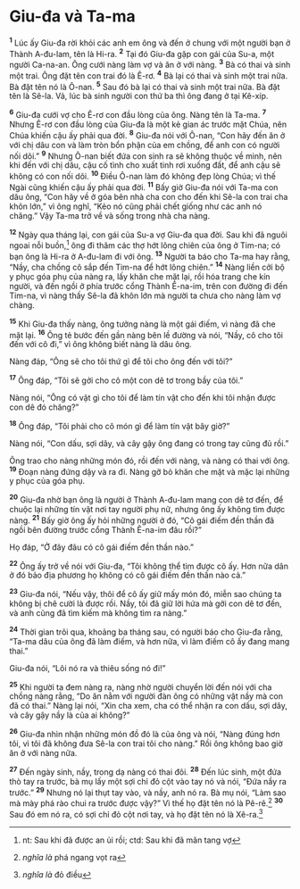 # Giu-đa và Ta-ma

<sup><b>1</b></sup> Lúc ấy Giu-đa rời khỏi các anh em ông và đến ở chung với một người bạn ở Thành A-đu-lam, tên là Hi-ra. <sup><b>2</b></sup> Tại đó Giu-đa gặp con gái của Su-a, một người Ca-na-an. Ông cưới nàng làm vợ và ăn ở với nàng. <sup><b>3</b></sup> Bà có thai và sinh một trai. Ông đặt tên con trai đó là Ê-rơ. <sup><b>4</b></sup> Bà lại có thai và sinh một trai nữa. Bà đặt tên nó là Ô-nan. <sup><b>5</b></sup> Sau đó bà lại có thai và sinh một trai nữa. Bà đặt tên là Sê-la. Vả, lúc bà sinh người con thứ ba thì ông đang ở tại Kê-xíp.

<sup><b>6</b></sup> Giu-đa cưới vợ cho Ê-rơ con đầu lòng của ông. Nàng tên là Ta-ma. <sup><b>7</b></sup> Nhưng Ê-rơ con đầu lòng của Giu-đa là một kẻ gian ác trước mặt Chúa, nên Chúa khiến cậu ấy phải qua đời. <sup><b>8</b></sup> Giu-đa nói với Ô-nan, “Con hãy đến ăn ở với chị dâu con và làm tròn bổn phận của em chồng, để anh con có người nối dõi.” <sup><b>9</b></sup> Nhưng Ô-nan biết đứa con sinh ra sẽ không thuộc về mình, nên khi đến với chị dâu, cậu cố tình cho xuất tinh rơi xuống đất, để anh cậu sẽ không có con nối dõi. <sup><b>10</b></sup> Ðiều Ô-nan làm đó không đẹp lòng Chúa; vì thế Ngài cũng khiến cậu ấy phải qua đời. <sup><b>11</b></sup> Bấy giờ Giu-đa nói với Ta-ma con dâu ông, “Con hãy về ở góa bên nhà cha con cho đến khi Sê-la con trai cha khôn lớn,” vì ông nghĩ, “Kẻo nó cũng phải chết giống như các anh nó chăng.” Vậy Ta-ma trở về và sống trong nhà cha nàng.

<sup><b>12</b></sup> Ngày qua tháng lại, con gái của Su-a vợ Giu-đa qua đời. Sau khi đã nguôi ngoai nỗi buồn,[^1-5cb6dde4-2f28-490c-ab83-7162484fcb06] ông đi thăm các thợ hớt lông chiên của ông ở Tim-na; có bạn ông là Hi-ra ở A-đu-lam đi với ông. <sup><b>13</b></sup> Người ta báo cho Ta-ma hay rằng, “Nầy, cha chồng cô sắp đến Tim-na để hớt lông chiên.” <sup><b>14</b></sup> Nàng liền cởi bộ y phục góa phụ của nàng ra, lấy khăn che mặt lại, rồi hóa trang che kín người, và đến ngồi ở phía trước cổng Thành Ê-na-im, trên con đường đi đến Tim-na, vì nàng thấy Sê-la đã khôn lớn mà người ta chưa cho nàng làm vợ chàng.

<sup><b>15</b></sup> Khi Giu-đa thấy nàng, ông tưởng nàng là một gái điếm, vì nàng đã che mặt lại. <sup><b>16</b></sup> Ông tẻ bước đến gần nàng bên lề đường và nói, “Nầy, cô cho tôi đến với cô đi,” vì ông không biết nàng là dâu ông.

Nàng đáp, “Ông sẽ cho tôi thứ gì để tôi cho ông đến với tôi?”

<sup><b>17</b></sup> Ông đáp, “Tôi sẽ gởi cho cô một con dê tơ trong bầy của tôi.”

Nàng nói, “Ông có vật gì cho tôi để làm tín vật cho đến khi tôi nhận được con dê đó chăng?”

<sup><b>18</b></sup> Ông đáp, “Tôi phải cho cô món gì để làm tín vật bây giờ?”

Nàng nói, “Con dấu, sợi dây, và cây gậy ông đang có trong tay cũng đủ rồi.”

Ông trao cho nàng những món đó, rồi đến với nàng, và nàng có thai với ông. <sup><b>19</b></sup> Ðoạn nàng đứng dậy và ra đi. Nàng gỡ bỏ khăn che mặt và mặc lại những y phục của góa phụ.

<sup><b>20</b></sup> Giu-đa nhờ bạn ông là người ở Thành A-đu-lam mang con dê tơ đến, để chuộc lại những tín vật nơi tay người phụ nữ, nhưng ông ấy không tìm được nàng. <sup><b>21</b></sup> Bấy giờ ông ấy hỏi những người ở đó, “Cô gái điếm đền thần đã ngồi bên đường trước cổng Thành Ê-na-im đâu rồi?”

Họ đáp, “Ở đây đâu có cô gái điếm đền thần nào.”

<sup><b>22</b></sup> Ông ấy trở về nói với Giu-đa, “Tôi không thể tìm được cô ấy. Hơn nữa dân ở đó bảo địa phương họ không có cô gái điếm đền thần nào cả.”

<sup><b>23</b></sup> Giu-đa nói, “Nếu vậy, thôi để cô ấy giữ mấy món đó, miễn sao chúng ta không bị chê cười là được rồi. Nầy, tôi đã giữ lời hứa mà gởi con dê tơ đến, và anh cũng đã tìm kiếm mà không tìm ra nàng.”

<sup><b>24</b></sup> Thời gian trôi qua, khoảng ba tháng sau, có người báo cho Giu-đa rằng, “Ta-ma dâu của ông đã làm điếm, và hơn nữa, vì làm điếm cô ấy đang mang thai.”

Giu-đa nói, “Lôi nó ra và thiêu sống nó đi!”

<sup><b>25</b></sup> Khi người ta đem nàng ra, nàng nhờ người chuyển lời đến nói với cha chồng nàng rằng, “Do ăn nằm với người đàn ông có những vật nầy mà con đã có thai.” Nàng lại nói, “Xin cha xem, cha có thể nhận ra con dấu, sợi dây, và cây gậy nầy là của ai không?”

<sup><b>26</b></sup> Giu-đa nhìn nhận những món đồ đó là của ông và nói, “Nàng đúng hơn tôi, vì tôi đã không đưa Sê-la con trai tôi cho nàng.” Rồi ông không bao giờ ăn ở với nàng nữa.

<sup><b>27</b></sup> Ðến ngày sinh, nầy, trong dạ nàng có thai đôi. <sup><b>28</b></sup> Ðến lúc sinh, một đứa thò tay ra trước, bà mụ lấy một sợi chỉ đỏ cột vào tay nó và nói, “Ðứa nầy ra trước.” <sup><b>29</b></sup> Nhưng nó lại thụt tay vào, và nầy, anh nó ra. Bà mụ nói, “Làm sao mà mày phá rào chui ra trước được vậy?” Vì thế họ đặt tên nó là Pê-rê.[^2-5cb6dde4-2f28-490c-ab83-7162484fcb06] <sup><b>30</b></sup> Sau đó em nó ra, có sợi chỉ đỏ cột nơi tay, và họ đặt tên nó là Xê-ra.[^3-5cb6dde4-2f28-490c-ab83-7162484fcb06]

[^1-5cb6dde4-2f28-490c-ab83-7162484fcb06]: nt: Sau khi đã được an ủi rồi; ctd: Sau khi đã mãn tang vợ

[^2-5cb6dde4-2f28-490c-ab83-7162484fcb06]: _nghĩa là_ phá ngang vọt ra

[^3-5cb6dde4-2f28-490c-ab83-7162484fcb06]: _nghĩa là_ đỏ điều
